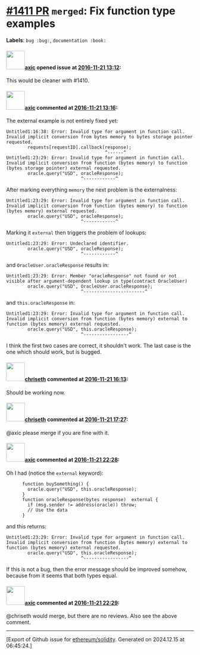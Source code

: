 # [\#1411 PR](https://github.com/ethereum/solidity/pull/1411) `merged`: Fix function type examples
**Labels**: `bug :bug:`, `documentation :book:`


#### <img src="https://avatars.githubusercontent.com/u/20340?v=4" width="50">[axic](https://github.com/axic) opened issue at [2016-11-21 13:12](https://github.com/ethereum/solidity/pull/1411):

This would be cleaner with #1410.

#### <img src="https://avatars.githubusercontent.com/u/20340?v=4" width="50">[axic](https://github.com/axic) commented at [2016-11-21 13:16](https://github.com/ethereum/solidity/pull/1411#issuecomment-261935507):

The external example is not entirely fixed yet:
```
Untitled1:16:38: Error: Invalid type for argument in function call. Invalid implicit conversion from bytes memory to bytes storage pointer requested.
        requests[requestID].callback(response);
                                     ^------^
Untitled1:23:29: Error: Invalid type for argument in function call. Invalid implicit conversion from function (bytes memory) to function (bytes storage pointer) external requested.
        oracle.query("USD", oracleResponse);
                            ^------------^
```

After marking everything `memory` the next problem is the externalness:

```
Untitled1:23:29: Error: Invalid type for argument in function call. Invalid implicit conversion from function (bytes memory) to function (bytes memory) external requested.
        oracle.query("USD", oracleResponse);
                            ^------------^
```

Marking it `external` then triggers the problem of lookups:
```
Untitled1:23:29: Error: Undeclared identifier.
        oracle.query("USD", oracleResponse);
                            ^------------^
```

and `OracleUser.oracleResponse` results in:
```
Untitled1:23:29: Error: Member "oracleResponse" not found or not visible after argument-dependent lookup in type(contract OracleUser)
        oracle.query("USD", OracleUser.oracleResponse);
                            ^-----------------------^
```

and `this.oracleResponse` in:
```
Untitled1:23:29: Error: Invalid type for argument in function call. Invalid implicit conversion from function (bytes memory) external to function (bytes memory) external requested.
        oracle.query("USD", this.oracleResponse);
                            ^-----------------^
```

I think the first two cases are correct, it shouldn't work. The last case is the one which should work, but is bugged.

#### <img src="https://avatars.githubusercontent.com/u/9073706?v=4" width="50">[chriseth](https://github.com/chriseth) commented at [2016-11-21 16:13](https://github.com/ethereum/solidity/pull/1411#issuecomment-261983693):

Should be working now.

#### <img src="https://avatars.githubusercontent.com/u/9073706?v=4" width="50">[chriseth](https://github.com/chriseth) commented at [2016-11-21 17:27](https://github.com/ethereum/solidity/pull/1411#issuecomment-262007065):

@axic please merge if you are fine with it.

#### <img src="https://avatars.githubusercontent.com/u/20340?v=4" width="50">[axic](https://github.com/axic) commented at [2016-11-21 22:28](https://github.com/ethereum/solidity/pull/1411#issuecomment-262087802):

Oh I had (notice the `external` keyword):

```
      function buySomething() {
        oracle.query("USD", this.oracleResponse);
      }
      function oracleResponse(bytes response)  external {
        if (msg.sender != address(oracle)) throw;
        // Use the data
      }
```

and this returns: 
```
Untitled1:23:29: Error: Invalid type for argument in function call. Invalid implicit conversion from function (bytes memory) external to function (bytes memory) external requested.
        oracle.query("USD", this.oracleResponse);
                            ^-----------------^
```

If this is not a bug, then the error message should be improved somehow, because from it seems that both types equal.

#### <img src="https://avatars.githubusercontent.com/u/20340?v=4" width="50">[axic](https://github.com/axic) commented at [2016-11-21 22:29](https://github.com/ethereum/solidity/pull/1411#issuecomment-262088071):

@chriseth would merge, but there are no reviews. Also see the above comment.


-------------------------------------------------------------------------------



[Export of Github issue for [ethereum/solidity](https://github.com/ethereum/solidity). Generated on 2024.12.15 at 06:45:24.]
